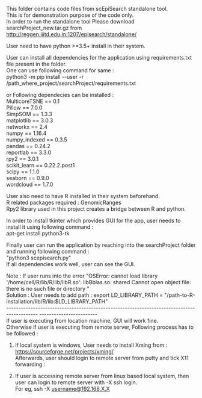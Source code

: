 This folder contains code files from scEpiSearch standalone tool. <br>
This is for demonstration purpose of the code only. <br>
In order to run the standalone tool Please download searchProject_new.tar.gz from http://reggen.iiitd.edu.in:1207/episearch/standalone/


User need to have python >=3.5+ install in their system. <br>

User can install all dependencies for the application using requirements.txt file present in the folder. <br>
One can use following command for same : <br>
python3 -m pip install --user -r /path_where_project/searchProject/requirements.txt <br>

or Following dependecies can be installed : <br>
MulticoreTSNE == 0.1 <br>
Pillow == 7.0.0 <br>
SimpSOM == 1.3.3 <br>
matplotlib == 3.0.3 <br>
networkx == 2.4 <br>
numpy == 1.16.4 <br>
numpy_indexed == 0.3.5 <br>
pandas == 0.24.2 <br>
reportlab == 3.3.0 <br>
rpy2 == 3.0.1 <br>
scikit_learn == 0.22.2.post1 <br>
scipy == 1.1.0 <br>
seaborn == 0.9.0 <br>
wordcloud == 1.7.0 <br>

User also need to have R installed in their system beforehand. <br>
R related packages required : GenomicRanges <br>
Rpy2 library used in this project creates a bridge between R and python. <br>

In order to install tkinter which provides GUI for the app, user needs to install it using following command : <br>
apt-get install python3-tk <br>

Finally user can run the application by reaching into the searchProject folder and running following command : <br>
"python3 scepisearch.py" <br>
If all dependencies work well, user can see the GUI. <br>

Note : If user runs into the error "OSError: cannot load library '/home/cell/R/lib/R/lib/libR.so': libBblas.so: shared Cannot open object file: there is no such file or directory " <br>
Solution : User needs to add path : export LD_LIBRARY_PATH = "/path-to-R-installation/lib/R/lib:$LD_LIBRARY_PATH"  <br>
------------------------------------------------------------------------------------------- ------------------------ <br>
If user is executing from location machine, GUI will work fine. <br>
Otherwise if user is executing from remote server, Following process has to be followed : <br>
1. If local system is windows, User needs to install Xming from : https://sourceforge.net/projects/xming/ <br>
	Afterwards, user should login to remote server from putty and tick X11 forwarding : <br>
	
2. If user is accessing remote server from linux based local system, then user can login to remote server with -X ssh login. <br>
For eg,  ssh -X username@192.168.X.X <br>
